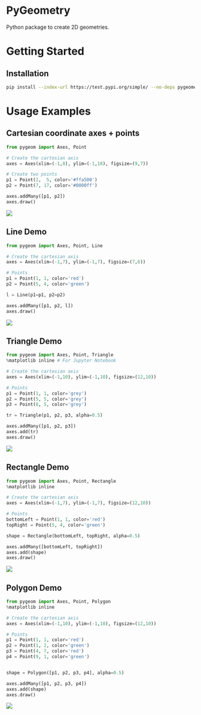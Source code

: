 # PyGeometry 

Python package to create 2D geometries.

# Getting Started

## Installation

```sh
pip install --index-url https://test.pypi.org/simple/ --no-deps pygeometry-pkg-naysan -U
```

# Usage Examples

## Cartesian coordinate axes + points

```python
from pygeom import Axes, Point

# Create the cartesian axis
axes = Axes(xlim=(-1,8), ylim=(-1,18), figsize=(9,7))

# Create two points
p1 = Point(2,  5, color='#ffa500')
p2 = Point(7, 17, color='#0000ff')

axes.addMany([p1, p2])
axes.draw()
```

<img src="./img/python_cartesian_axis_points.png" />


## Line Demo

```python
from pygeom import Axes, Point, Line

# Create the cartesian axis
axes = Axes(xlim=(-1,7), ylim=(-1,7), figsize=(7,6))

# Points
p1 = Point(1, 1, color='red')
p2 = Point(5, 4, color='green')

l = Line(p1=p1, p2=p2)

axes.addMany([p1, p2, l])
axes.draw()
```

<img src="./img/line_2points.png" />


## Triangle Demo

```python
from pygeom import Axes, Point, Triangle
%matplotlib inline # For Jupyter Notebook

# Create the cartesian axis
axes = Axes(xlim=(-1,10), ylim=(-1,10), figsize=(12,10))

# Points
p1 = Point(1, 1, color='grey')
p2 = Point(5, 5, color='grey')
p3 = Point(8, 5, color='grey')

tr = Triangle(p1, p2, p3, alpha=0.5)

axes.addMany([p1, p2, p3])
axes.add(tr)
axes.draw()
```

<img src="./img/triangle.png" />



## Rectangle Demo

```python
from pygeom import Axes, Point, Rectangle
%matplotlib inline

# Create the cartesian axis
axes = Axes(xlim=(-1,7), ylim=(-1,7), figsize=(12,10))

# Points
bottomLeft = Point(1, 1, color='red')
topRight = Point(5, 4, color='green')

shape = Rectangle(bottomLeft, topRight, alpha=0.5)

axes.addMany([bottomLeft, topRight])
axes.add(shape)
axes.draw()
```

<img src="./img/rectangle.png" />



## Polygon Demo

```python
from pygeom import Axes, Point, Polygon
%matplotlib inline

# Create the cartesian axis
axes = Axes(xlim=(-1,10), ylim=(-1,10), figsize=(12,10))

# Points
p1 = Point(1, 1, color='red')
p2 = Point(1, 2, color='green')
p3 = Point(4, 7, color='red')
p4 = Point(9, 1, color='green')


shape = Polygon([p1, p2, p3, p4], alpha=0.5)

axes.addMany([p1, p2, p3, p4])
axes.add(shape)
axes.draw()
```

<img src="./img/polygon.png" />



